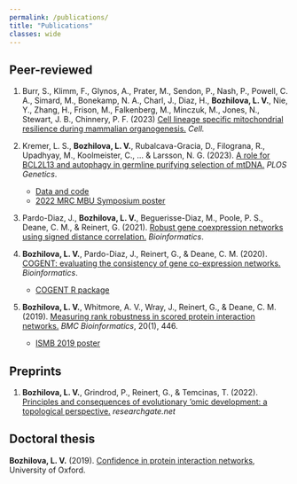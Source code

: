 ```yaml
---
permalink: /publications/
title: "Publications"
classes: wide
---
```


## Peer-reviewed

1. Burr, S., Klimm, F., Glynos, A., Prater, M., Sendon, P., Nash, P., Powell, C. A., Simard, M., Bonekamp, N. A., Charl, J., Diaz, H., **Bozhilova, L. V.**, Nie, Y., Zhang, H., Frison, M., Falkenberg, M., Minczuk, M., Jones, N., Stewart, J. B., Chinnery, P. F. (2023) [Cell lineage specific mitochondrial resilience during mammalian organogenesis.](https://www.cell.com/cell/fulltext/S0092-8674(23)00093-4?rss=yes&utm_source=dlvr.it&utm_medium=twitter#) _Cell._

1. Kremer, L. S., **Bozhilova, L. V.**, Rubalcava-Gracia, D., Filograna, R., Upadhyay, M., Koolmeister, C., ... & Larsson, N. G. (2023). [A role for BCL2L13 and autophagy in germline purifying selection of mtDNA.](https://journals.plos.org/plosgenetics/article?id=10.1371/journal.pgen.1010573) _PLOS Genetics_.
    - [Data and code](https://github.com/lbozhilova/bcl2l13-mtdna-selection)
    - [2022 MRC MBU Symposium poster](/assets/pdfs/poster_LyubaBozhilova_MBUSymp_2022.pdf)

1. Pardo-Diaz, J., **Bozhilova, L. V.**, Beguerisse-Diaz, M., Poole, P. S., Deane, C. M., & Reinert, G. (2021). [Robust gene coexpression networks using signed distance correlation.](https://academic.oup.com/bioinformatics/advance-article/doi/10.1093/bioinformatics/btab041/6125359) _Bioinformatics_.

1. **Bozhilova, L. V.**, Pardo-Diaz, J., Reinert, G., & Deane, C. M. (2020). [COGENT: evaluating the consistency of gene co-expression networks.](https://academic.oup.com/bioinformatics/advance-article/doi/10.1093/bioinformatics/btaa787/5906022) _Bioinformatics_.
    - [COGENT R package](https://github.com/lbozhilova/COGENT)

1. **Bozhilova, L. V.**, Whitmore, A. V., Wray, J., Reinert, G., & Deane, C. M. (2019). [Measuring rank robustness in scored protein interaction networks.](https://bmcbioinformatics.biomedcentral.com/articles/10.1186/s12859-019-3036-6) _BMC Bioinformatics_, 20(1), 446.
    - [ISMB 2019 poster](/assets/images/LVB_ISMB.png)

## Preprints

1. **Bozhilova, L. V.**, Grindrod, P., Reinert, G., & Temcinas, T. (2022). [Principles and consequences of evolutionary ’omic development: a topological perspective.](https://www.researchgate.net/profile/Peter-Grindrod/publication/361212687_Principles_and_Consequences_of_Evolutionary_'Omic_Development_a_Topological_Perspective/links/62a33a626886635d5cce49e2/Principles-and-Consequences-of-Evolutionary-Omic-Development-a-Topological-Perspective.pdf) _researchgate.net_


## Doctoral thesis

**Bozhilova, L. V.** (2019). [Confidence in protein interaction networks](https://ora.ox.ac.uk/objects/uuid:c28f1db6-0ce8-4d36-8bea-2ed310cbdb25), University of Oxford.
